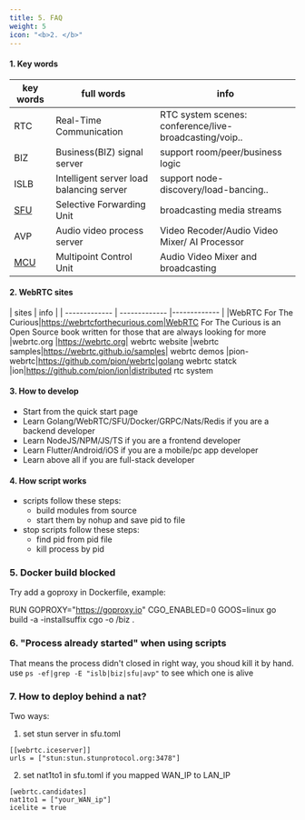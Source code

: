 ```yaml
---
title: 5. FAQ
weight: 5
icon: "<b>2. </b>"
---
```


#### 1. Key words
| key words  | full words | info |
| ------------- | ------------- | ------------- |
| RTC| Real-Time Communication| RTC system scenes: conference/live-broadcasting/voip.. 
| BIZ | Business(BIZ) signal server  | support room/peer/business logic
| ISLB | Intelligent server load balancing server| support node-discovery/load-bancing..
|[SFU](https://webrtcglossary.com/sfu/)|Selective Forwarding Unit| broadcasting media streams
|AVP|Audio video process server| Video Recoder/Audio Video Mixer/ AI Processor
|[MCU](https://webrtcglossary.com/mcu/)|Multipoint Control Unit| Audio Video Mixer and broadcasting

#### 2. WebRTC sites
| sites  | info |
| ------------- | ------------- |------------- |
|WebRTC For The Curious|https://webrtcforthecurious.com|WebRTC For The Curious is an Open Source book written for those that are always looking for more
|webrtc.org |https://webrtc.org| webrtc website
|webrtc samples|https://webrtc.github.io/samples| webrtc demos
|pion-webrtc|https://github.com/pion/webrtc|golang webrtc statck
|ion|https://github.com/pion/ion|distributed rtc system

#### 3. How to develop
* Start from the quick start page
* Learn Golang/WebRTC/SFU/Docker/GRPC/Nats/Redis if you are a backend developer
* Learn NodeJS/NPM/JS/TS if you are a frontend developer
* Learn Flutter/Android/iOS if you are a mobile/pc app developer
* Learn above all if you are full-stack developer

#### 4. How script works
* scripts follow these steps:
  * build modules from source
  * start them by nohup and save pid to file
* stop scripts follow these steps:
  * find pid from pid file
  * kill process by pid

### 5. Docker build blocked
Try add a goproxy in Dockerfile, example:

RUN GOPROXY="https://goproxy.io" CGO_ENABLED=0 GOOS=linux go build -a -installsuffix cgo -o /biz .

### 6. "Process already started" when using scripts
That means the process didn't closed in right way, you shoud kill it by hand.
use `ps -ef|grep -E "islb|biz|sfu|avp"` to see which one is alive

### 7. How to deploy behind a nat?
Two ways:

1. set stun server in sfu.toml
```
[[webrtc.iceserver]]
urls = ["stun:stun.stunprotocol.org:3478"]
```

2. set nat1to1 in sfu.toml if you mapped WAN_IP to LAN_IP
```
[webrtc.candidates]
nat1to1 = ["your_WAN_ip"]
icelite = true
```
